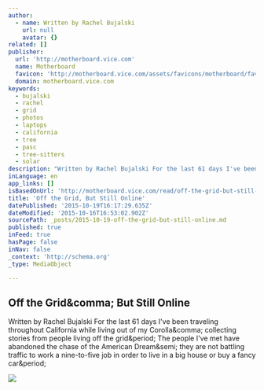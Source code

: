 ```yaml
---
author:
  - name: Written by Rachel Bujalski
    url: null
    avatar: {}
related: []
publisher:
  url: 'http://motherboard.vice.com'
  name: Motherboard
  favicon: 'http://motherboard.vice.com/assets/favicons/motherboard/favicon-16x16.png?v20151002185955'
  domain: motherboard.vice.com
keywords:
  - bujalski
  - rachel
  - grid
  - photos
  - laptops
  - california
  - tree
  - pasc
  - tree-sitters
  - solar
description: "Written by Rachel Bujalski For the last 61 days I've been traveling throughout California while living out of my Corolla, collecting stories from people living off the grid. The people I've met have abandoned the chase of the American Dream; they are not battling traffic to work a nine-to-five job in order to live in a big house or buy a fancy car."
inLanguage: en
app_links: []
isBasedOnUrl: 'http://motherboard.vice.com/read/off-the-grid-but-still-online?utm_source=hackernewsletter&utm_medium=email&utm_term=fun'
title: 'Off the Grid, But Still Online'
datePublished: '2015-10-19T16:17:29.635Z'
dateModified: '2015-10-16T16:53:02.902Z'
sourcePath: _posts/2015-10-19-off-the-grid-but-still-online.md
published: true
inFeed: true
hasPage: false
inNav: false
_context: 'http://schema.org'
_type: MediaObject

---
```

<article style=""><h1>Off the Grid&amp;comma; But Still Online</h1><p>Written by Rachel Bujalski For the last 61 days I've been traveling throughout California while living out of my Corolla&amp;comma; collecting stories from people living off the grid&amp;period; The people I've met have abandoned the chase of the American Dream&amp;semi; they are not battling traffic to work a nine-to-five job in order to live in a big house or buy a fancy car&amp;period;</p><img src="http://motherboard-images.vice.com/content-images/contentimage/26340/1444083762381438.jpg" /></article>